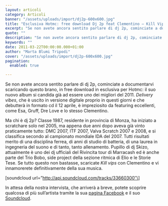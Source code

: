 ```yaml
---
layout: articoli
category: Articoli
banner: "/assets/uploads/import/dj2p-600x600.jpg"
title: "Esclusiva Hotmc: free download Dj 2p feat Clementino – Kill Vips"
excerpt: "Se non avete ancora sentito parlare di dj 2p, cominciate a documentarvi scaricando questo brano, in free download in esclusiva per Hotmc: il suo nuovo album si candida già ad essere uno dei migliori del 2011. Delivery vibes, che è uscito in versione digitale proprio in questi giorni e che debutterà in formato cd il [&hellip"
quote: ""
description: "Se non avete ancora sentito parlare di dj 2p, cominciate a documentarvi scaricando questo brano, in free download in esclusiva per Hotmc: il suo nuovo album si candida già ad essere uno dei migliori del 2011. Delivery vibes, che è uscito in versione digitale proprio in questi giorni e che debutterà in formato cd il [&hellip"
keywords: ""
date: 2011-03-22T00:00:00.000+01:00
author: "Marta Blumi Tripodi"
cover: "/assets/uploads/import/dj2p-600x600.jpg"
pagination:
  enabled: true

---
```


Se non avete ancora sentito parlare di dj 2p, cominciate a documentarvi scaricando questo brano, in free download in esclusiva per Hotmc: il suo nuovo album si candida già ad essere uno dei migliori del 2011\. _Delivery vibes_, che è uscito in versione digitale proprio in questi giorni e che debutterà in formato cd il 12 aprile, è impreziosito da featuring eccellenti, come Esa, Gruff, Dre Love e lo stesso Clementino.

Ma chi è dj 2p? Classe 1987, residente in provincia di Monza, ha iniziato a scratchare solo nel 2005, ma appena due anni dopo aveva già vinto praticamente tutto: DMC 2007, ITF 2007, Valva Scratch 2007 e 2008, e si classifica secondo al campionato mondiale IDA del 2007\. Tutti risultati merito di una disciplina ferrea, di anni di studio di batteria, di una laurea in ingegneria del suono e di tanto, tanto allenamento. Pupillo di dj Skizo, attualmente è uno dei dj ufficiali del Rivincita tour di Marracash ed è anche parte del Trio Bobo, side project della sezione ritmica di Elio e le Storie Tese. Se tutto questo non bastasse, scaricate _Kill vips_ con Clementino e vi innamorerete definitivamente della sua musica.

\[soundcloud url=”http://api.soundcloud.com/tracks/33660300″\]

In attesa della nostra intervista, che arriverà a breve, potete scoprire qualcosa di più sull’artista tramite la sua [pagina Facebook](https://www.facebook.com/fresh2p "http://www.facebook.com/fresh2p") e il suo [Soundcloud](https://soundcloud.com/dj%5F2p "http://soundcloud.com/dj_2p").